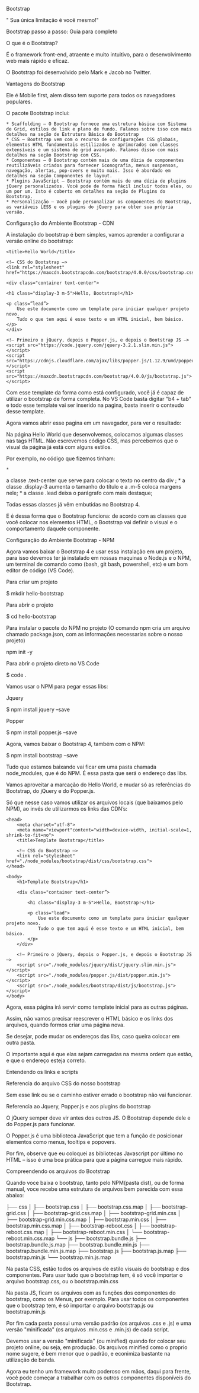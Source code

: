 Bootstrap

" Sua única limitação é você mesmo!"




Bootstrap passo a passo: Guia para completo

O que é o Bootstrap?

É o framework front-end, atraente e muito intuitivo, para o desenvolvimento web mais rápido e eficaz.

O Bootstrap foi desenvolvido pelo Mark e Jacob no Twitter.

Vantagens do Bootstrap

Ele é Mobile first, alem disso tem suporte para todos os navegadores populares.

O pacote Bootstrap inclui:

	* Scaffolding – O Bootstrap fornece uma estrutura básica com Sistema de Grid, estilos de link e plano de fundo. Falamos sobre isso com mais detalhes na seção de Estrutura Básica do Bootstrap
	* CSS – Bootstrap vem com o recurso de configurações CSS globais, elementos HTML fundamentais estilizados e aprimorados com classes extensíveis e um sistema de grid avançado. Falamos disso com mais detalhes na seção Bootstrap com CSS.
	* Componentes – O Bootstrap contém mais de uma dúzia de componentes reutilizáveis criados para fornecer iconografia, menus suspensos, navegação, alertas, pop-overs e muito mais. Isso é abordado em detalhes na seção Componentes de layout.
	* Plugins JavaScript – Bootstrap contém mais de uma dúzia de plugins jQuery personalizados. Você pode de forma fácil incluir todos eles, ou um por um. Isto é coberto em detalhes na seção de Plugins do Bootstrap.
	* Personalização – Você pode personalizar os componentes do Bootstrap, as variáveis LESS e os plugins do jQuery para obter sua própria versão. 




Configuração do Ambiente Bootstrap - CDN

A instalação do bootstrap é bem simples, vamos aprender a configurar a versão online do bootstrap:




<!DOCTYPE html>
<html lang="pt-br">
<head>
    <!– meta tags obrigatórias –>
    <meta charset="utf-8">
    <meta name="viewport" content=”width=device-width, initial-scale=1, shrink-to-fit=no">

    <title>Hello World</title>

    <!– CSS do Bootstrap –>
    <link rel="stylesheet" href="https://maxcdn.bootstrapcdn.com/bootstrap/4.0.0/css/bootstrap.css">
</head>
<body>

    <div class="container text-center">

    <h1 class="display-3 m-5">Hello, Bootstrap!</h1>

    <p class=”lead”>
        Use este documento como um template para iniciar qualquer projeto novo.
        Tudo o que tem aqui é esse texto e um HTML inicial, bem básico.
    </p>
    </div>

    <!– Primeiro o jQuery, depois o Popper.js, e depois o Bootstrap JS –>
    <script src="https://code.jquery.com/jquery-3.2.1.slim.min.js"></script>
    <script src="https://cdnjs.cloudflare.com/ajax/libs/popper.js/1.12.9/umd/popper.min.js"></script>
    <script src="https://maxcdn.bootstrapcdn.com/bootstrap/4.0.0/js/bootstrap.js"></script>
</body>
</html>


Com esse template da forma como está configurado, você já é capaz de utilizar o bootstrap de forma completa. No VS Code basta digitar "b4 + tab" e todo esse template vai ser inserido na pagina, basta inserir o conteudo desse template.

Agora vamos abrir esse pagina em um navegador, para ver o resultado:

Na página Hello World que desenvolvemos, colocamos algumas classes nas tags HTML. Não escrevemos código CSS, mas percebemos que o visual da página já está com alguns estilos.

Por exemplo, no código que fizemos tinham:

	* 
a classe .text-center que serve para colocar o texto no centro da div ;
	* 
a classe .display-3 aumenta o tamanho do título e a .m-5 coloca margens nele;
	* 
a classe .lead deixa o parágrafo com mais destaque;



Todas essas classes já vêm embutidas no Bootstrap 4.

E é dessa forma que o Bootstrap funciona: de acordo com as classes que você colocar nos elementos HTML, o Bootstrap vai definir o visual e o comportamento daquele componente.


Configuração do Ambiente Bootstrap - NPM


Agora vamos baixar o Bootstrap 4 e usar essa instalação em um projeto, para isso devemos ter já instalado em nossas maquinas o Node.js e o NPM, um terminal de comando como (bash, git bash, powershell, etc) e um bom editor de código (VS Code).

Para criar um projeto


$ mkdir hello-bootstrap

Para abrir o projeto


$ cd hello-bootstrap

Para instalar o pacote do NPM no projeto (O comando npm cria um arquivo chamado package.json, com as informações necessarias sobre o nosso projeto)


npm init -y

Para abrir o projeto direto no VS Code



$ code .

Vamos usar o NPM para pegar essas libs:

Jquery



$ npm install jquery –save

Popper



$ npm install popper.js –save


Agora, vamos baixar o Bootstrap 4, também com o NPM:



$ npm install bootstrap –save

Tudo que estamos baixando vai ficar em uma pasta chamada node_modules, que é do NPM. É essa pasta que será o endereço das libs.

Vamos aproveitar a marcação do Hello World, e mudar só as referências do Bootstrap, do jQuery e do Popper.js.

Só que nesse caso vamos utilizar os arquivos locais (que baixamos pelo NPM), ao invés de utilizarmos os links das CDN’s:




<!DOCTYPE html>
<html lang="pt-br">

    <head>
        <meta charset="utf-8">
        <meta name="viewport"content="width=device-width, initial-scale=1, shrink-to-fit=no">
        <title>Template Bootstrap</title>

        <!– CSS do Bootstrap –>
        <link rel="stylesheet" href="./node_modules/bootstrap/dist/css/bootstrap.css">
    </head>

    <body>
        <h1>Template Bootstrap</h1>

        <div class="container text-center”>

            <h1 class="display-3 m-5">Hello, Bootstrap!</h1>

            <p class="lead">
                Use este documento como um template para iniciar qualquer projeto novo.
                Tudo o que tem aqui é esse texto e um HTML inicial, bem básico.
            </p>
        </div>

        <!– Primeiro o jQuery, depois o Popper.js, e depois o Bootstrap JS –>
        <script src="./node_modules/jquery/dist/jquery.slim.min.js"></script>
        <script src="./node_modules/popper.js/dist/popper.min.js"></script>
        <script src="./node_modules/bootstrap/dist/js/bootstrap.js"></script>
    </body>

</html>

Agora, essa página irá servir como template inicial para as outras páginas.

Assim, não vamos precisar reescrever o HTML básico e os links dos arquivos, quando formos criar uma página nova.

Se desejar, pode mudar os endereços das libs, caso queira colocar em outra pasta.

O importante aqui é que elas sejam carregadas na mesma ordem que estão, e que o endereço esteja correto.


Entendendo os links e scripts

Referencia do arquivo CSS do nosso bootstrap



<link rel="stylesheet" href="./node_modules/bootstrap/dist/css/bootstrap.css">

Sem esse link ou se o caminho estiver errado o bootstrap não vai funcionar.

Referencia ao Jquery, Popper.js e aos plugins do bootstrap



<script src="./node_modules/jquery/dist/jquery.min.js"></script>

<script src="./node_modules/popper.js/dist/popper.min.js"></script>

<script src="./node_modules/bootstrap/dist/js/bootstrap.js"></script>

O jQuery semper deve vir antes dos outros JS. O Bootstrap depende dele e do Popper.js para funcionar.

O Popper.js é uma biblioteca JavaScript que tem a função de posicionar elementos como menus, tooltips e popovers.

Por fim, observe que eu coloquei as bibliotecas Javascript por último no HTML – isso é uma boa prática para que a página carregue mais rápido.


Compreendendo os arquivos do Bootstrap



Quando voce baixa o bootstrap, tanto pelo NPM(pasta dist), ou de forma manual, voce recebe uma estrutura de arquivos bem parecida com essa abaixo:

├── css
│   ├── bootstrap.css
│   ├── bootstrap.css.map
│   ├── bootstrap-grid.css
│   ├── bootstrap-grid.css.map
│   ├── bootstrap-grid.min.css
│   ├── bootstrap-grid.min.css.map
│   ├── bootstrap.min.css
│   ├── bootstrap.min.css.map
│   ├── bootstrap-reboot.css
│   ├── bootstrap-reboot.css.map
│   ├── bootstrap-reboot.min.css
│   └── bootstrap-reboot.min.css.map
└── js
├── bootstrap.bundle.js
├── bootstrap.bundle.js.map
├── bootstrap.bundle.min.js
├── bootstrap.bundle.min.js.map
├── bootstrap.js
├── bootstrap.js.map
├── bootstrap.min.js
└── bootstrap.min.js.map

Na pasta CSS, estão todos os arquivos de estilo visuais do bootstrap e dos componentes. Para usar tudo que o bootstrap tem, é só você importar o arquivo bootstrap.css, ou o bootstrap.min.css

Na pasta JS, ficam os arquivos com as funções dos componentes do bootstrap, como os Menus, por exemplo. Para usar todos os componentes que o bootstrap tem, é só importar o arquivo bootstrap.js ou bootstrap.min.js

Por fim cada pasta possui uma versão padrão (os arquivos .css e .js) e uma versão "minificada" (os arquivos .min.css e .min.js) de cada script.

Devemos usar a versão "minificada" (ou minified) quando for colocar seu projeto online, ou seja, em produção. Os arquivos minified como o proprio nome sugere, é bem menor que o padrão, e econimiza bastante na utilização de banda.

Agora eu tenho um framework muito poderoso em mãos, daqui para frente, você pode começar a trabalhar com os outros componentes disponíveis do Bootstrap. 
